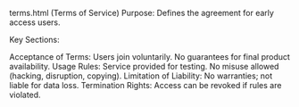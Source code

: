 terms.html (Terms of Service)
Purpose:
Defines the agreement for early access users.

Key Sections:

Acceptance of Terms:
Users join voluntarily.
No guarantees for final product availability.
Usage Rules:
Service provided for testing.
No misuse allowed (hacking, disruption, copying).
Limitation of Liability:
No warranties; not liable for data loss.
Termination Rights:
Access can be revoked if rules are violated.
